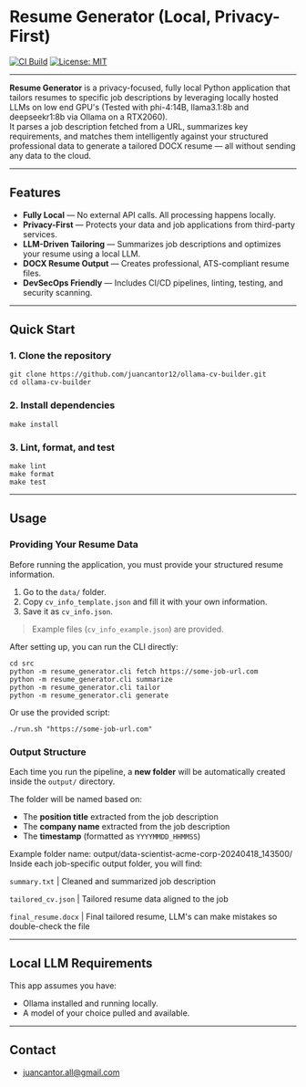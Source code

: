 # Resume Generator (Local, Privacy-First)

[![CI Build](https://github.com/juancantor12/ollama-cv-builder/actions/workflows/ci.yml/badge.svg?branch=master)](https://github.com/juancantor12/ollama-cv-builder/actions)
[![License: MIT](https://img.shields.io/badge/License-MIT-yellow.svg)](https://opensource.org/licenses/MIT)

---

**Resume Generator** is a privacy-focused, fully local Python application that tailors resumes to specific job descriptions by leveraging locally hosted LLMs on low end GPU's (Tested with phi-4:14B, llama3.1:8b and deepseekr1:8b via Ollama on a RTX2060).  
It parses a job description fetched from a URL, summarizes key requirements, and matches them intelligently against your structured professional data to generate a tailored DOCX resume — all without sending any data to the cloud.

---

## Features

- **Fully Local** — No external API calls. All processing happens locally.
- **Privacy-First** — Protects your data and job applications from third-party services.
- **LLM-Driven Tailoring** — Summarizes job descriptions and optimizes your resume using a local LLM.
- **DOCX Resume Output** — Creates professional, ATS-compliant resume files.
- **DevSecOps Friendly** — Includes CI/CD pipelines, linting, testing, and security scanning.

---


## Quick Start

### 1. Clone the repository

```
git clone https://github.com/juancantor12/ollama-cv-builder.git
cd ollama-cv-builder
```
### 2. Install dependencies

```
make install
```

### 3. Lint, format, and test

```
make lint
make format
make test
```

---

## Usage

### Providing Your Resume Data

Before running the application, you must provide your structured resume information.

1. Go to the `data/` folder.
2. Copy `cv_info_template.json` and fill it with your own information.
3. Save it as `cv_info.json`.

> Example files (`cv_info_example.json`) are provided.

After setting up, you can run the CLI directly:
```
cd src
python -m resume_generator.cli fetch https://some-job-url.com
python -m resume_generator.cli summarize
python -m resume_generator.cli tailor
python -m resume_generator.cli generate
```

Or use the provided script:
```
./run.sh "https://some-job-url.com"
```

### Output Structure

Each time you run the pipeline, a **new folder** will be automatically created inside the `output/` directory.

The folder will be named based on:
- The **position title** extracted from the job description
- The **company name** extracted from the job description
- The **timestamp** (formatted as `YYYYMMDD_HHMMSS`)

Example folder name: output/data-scientist-acme-corp-20240418_143500/
Inside each job-specific output folder, you will find:

`summary.txt` | Cleaned and summarized job description

`tailored_cv.json` | Tailored resume data aligned to the job

`final_resume.docx` | Final tailored resume, LLM's can make mistakes so double-check the file


---

## Local LLM Requirements

This app assumes you have:

- Ollama installed and running locally.
- A model of your choice pulled and available.

---

## Contact

- juancantor.all@gmail.com
